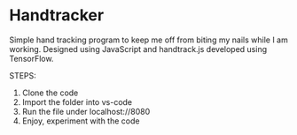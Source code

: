# Handtracker
Simple hand tracking program to keep me off from biting my nails while I am working.
Designed using JavaScript and handtrack.js developed using TensorFlow.

STEPS:
1. Clone the code
2. Import the folder into vs-code
3. Run the file  under localhost://8080
4. Enjoy, experiment with the code
